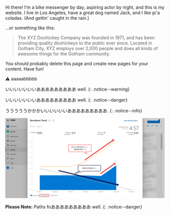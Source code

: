 Hi there! I'm a bike messenger by day, aspiring actor by night, and this is my website. I live in Los Angeles, have a great dog named Jack, and I like pi'a coladas. (And gettin' caught in the rain.)

...or something like this:

> The XYZ Doohickey Company was founded in 1971, and has been providing quality doohickeys to the public ever since. Located in Gotham City, XYZ employs over 2,000 people and does all kinds of awesome things for the Gotham community.

You should probably delete this page and create new pages for your content. Have fun!

:warning: aaaaabbbbb

いいいいいいいあああああああああ well.
{: .notice--warning}

いいいいいいいあああああああああ well.
{: .notice--danger}

うううううかかかいいいいいいあああああああああ.
{: .notice--info}


![](../assets/images/2020-02-10-14-38-00.png)

**Please Note:** Paths foあああああああああ well.
{: .notice--danger}
